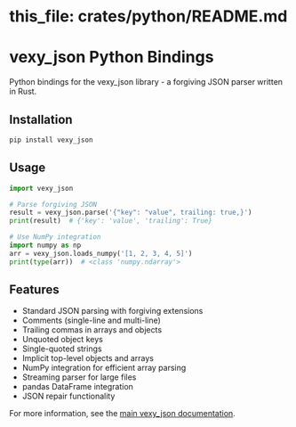 # this_file: crates/python/README.md

# vexy_json Python Bindings

Python bindings for the vexy_json library - a forgiving JSON parser written in Rust.

## Installation

```bash
pip install vexy_json
```

## Usage

```python
import vexy_json

# Parse forgiving JSON
result = vexy_json.parse('{"key": "value", trailing: true,}')
print(result)  # {'key': 'value', 'trailing': True}

# Use NumPy integration
import numpy as np
arr = vexy_json.loads_numpy('[1, 2, 3, 4, 5]')
print(type(arr))  # <class 'numpy.ndarray'>
```

## Features

- Standard JSON parsing with forgiving extensions
- Comments (single-line and multi-line)
- Trailing commas in arrays and objects
- Unquoted object keys
- Single-quoted strings
- Implicit top-level objects and arrays
- NumPy integration for efficient array parsing
- Streaming parser for large files
- pandas DataFrame integration
- JSON repair functionality

For more information, see the [main vexy_json documentation](https://github.com/vexyart/vexy-json).